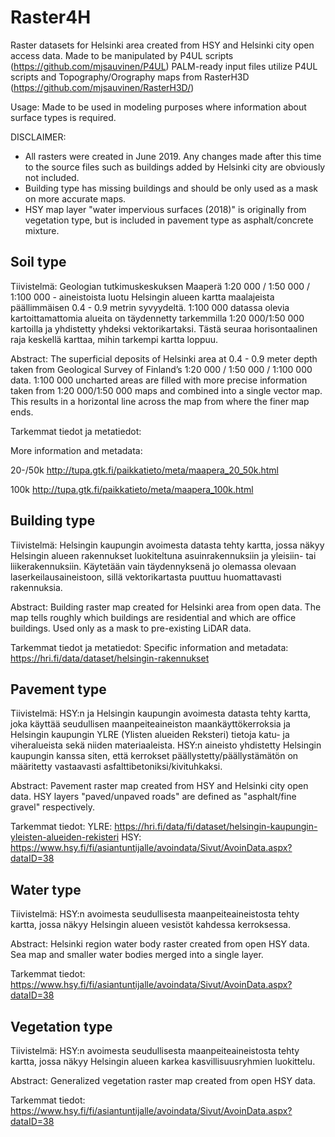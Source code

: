# Raster4H
Raster datasets for Helsinki area created from HSY and Helsinki city open access data. 
Made to be manipulated by P4UL scripts (https://github.com/mjsauvinen/P4UL)
PALM-ready input files utilize P4UL scripts and Topography/Orography maps from RasterH3D (https://github.com/mjsauvinen/RasterH3D/)

Usage: Made to be used in modeling purposes where information about surface types is required.

DISCLAIMER: 
- All rasters were created in June 2019. Any changes made after this time to the source files such as buildings added by Helsinki city are obviously not included.
- Building type has missing buildings and should be only used as a mask on more accurate maps.
- HSY map layer "water impervious surfaces (2018)" is originally from vegetation type, but is included in pavement type as asphalt/concrete mixture.

## Soil type

Tiivistelmä: Geologian tutkimuskeskuksen Maaperä 1:20 000 / 1:50 000 / 1:100 000 - aineistoista luotu Helsingin alueen kartta maalajeista päällimmäisen 0.4 - 0.9 metrin syvyydeltä. 1:100 000 datassa olevia kartoittamattomia alueita on täydennetty tarkemmilla 1:20 000/1:50 000 kartoilla ja yhdistetty yhdeksi vektorikartaksi. Tästä seuraa horisontaalinen raja keskellä karttaa, mihin tarkempi kartta loppuu.

Abstract: The superficial deposits of Helsinki area at 0.4 - 0.9 meter depth taken from Geological Survey of Finland’s 1:20 000 / 1:50 000 / 1:100 000 data.
1:100 000 uncharted areas are filled with more precise information taken from 1:20 000/1:50 000 maps and combined into a single vector map. This results in a horizontal line across the map from where the finer map ends.

Tarkemmat tiedot ja metatiedot:

More information and metadata:

20-/50k http://tupa.gtk.fi/paikkatieto/meta/maapera_20_50k.html

100k     http://tupa.gtk.fi/paikkatieto/meta/maapera_100k.html

## Building type

Tiivistelmä: Helsingin kaupungin avoimesta datasta tehty kartta, jossa näkyy Helsingin alueen rakennukset luokiteltuna asuinrakennuksiin ja yleisiin- tai liikerakennuksiin. Käytetään vain täydennyksenä jo olemassa olevaan laserkeilausaineistoon, sillä vektorikartasta puuttuu huomattavasti rakennuksia.

Abstract: Building raster map created for Helsinki area from open data. The map tells roughly which buildings are residential and which are office buildings. Used only as a mask to pre-existing LiDAR data.

Tarkemmat tiedot ja metatiedot:
Specific information and metadata:
https://hri.fi/data/dataset/helsingin-rakennukset 


## Pavement type

Tiivistelmä: HSY:n ja Helsingin kaupungin avoimesta datasta tehty kartta, joka käyttää seudullisen maanpeiteaineiston maankäyttökerroksia ja Helsingin kaupungin YLRE (Ylisten alueiden Reksteri) tietoja katu- ja viheralueista sekä niiden materiaaleista.
HSY:n aineisto yhdistetty Helsingin kaupungin kanssa siten, että kerrokset päällystetty/päällystämätön on määritetty vastaavasti asfalttibetoniksi/kivituhkaksi.

Abstract: Pavement raster map created from HSY and Helsinki city open data. HSY layers "paved/unpaved roads" are defined as "asphalt/fine gravel" respectively.

Tarkemmat tiedot: 
YLRE: https://hri.fi/data/fi/dataset/helsingin-kaupungin-yleisten-alueiden-rekisteri
HSY:   https://www.hsy.fi/fi/asiantuntijalle/avoindata/Sivut/AvoinData.aspx?dataID=38

## Water type


Tiivistelmä: HSY:n avoimesta seudullisesta maanpeiteaineistosta tehty kartta, jossa näkyy Helsingin alueen vesistöt kahdessa kerroksessa.

Abstract: Helsinki region water body raster created from open HSY data. Sea map and smaller water bodies merged into a single layer. 


Tarkemmat tiedot:
https://www.hsy.fi/fi/asiantuntijalle/avoindata/Sivut/AvoinData.aspx?dataID=38


## Vegetation type

Tiivistelmä: HSY:n avoimesta seudullisesta maanpeiteaineistosta tehty kartta, jossa näkyy Helsingin alueen karkea kasvillisuusryhmien luokittelu.

Abstract: Generalized vegetation raster map created from open HSY data. 


Tarkemmat tiedot:
https://www.hsy.fi/fi/asiantuntijalle/avoindata/Sivut/AvoinData.aspx?dataID=38

